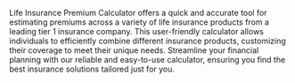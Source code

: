 Life Insurance Premium Calculator offers a quick and accurate tool for estimating premiums across a variety of life insurance products from a leading tier 1 insurance company. This user-friendly calculator allows individuals to efficiently combine different insurance products, customizing their coverage to meet their unique needs. Streamline your financial planning with our reliable and easy-to-use calculator, ensuring you find the best insurance solutions tailored just for you.

